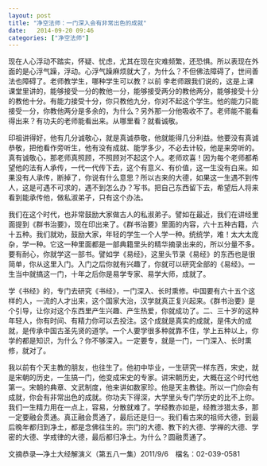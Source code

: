 ```yaml
---
layout: post
title: "净空法师：一门深入会有非常出色的成就"
date:   2014-09-20 09:46
categories: ["净空法师"]
---
```

 
现在人心浮动不踏实，怀疑、忧虑，尤其在现在灾难频繁，还恐惧。所以表现在外面的是心浮气躁，浮动。心浮气躁麻烦就大了，为什么？不但佛法障碍了，世间善法也障碍了。老师教学生，哪种学生可以教？以前 李老师跟我们说的，这是上课课堂里讲的，能够接受一分的教他一分，能够接受两分的教他两分，能够接受十分的教他十分。有能力接受十分，你只教他九分，你对不起这个学生。他的能力只能接受一分，你教他两分是多余的，为什么？另外那一分他吸收不了。老师能不能看得出来？有功夫的老师能看出来。从哪里看？就看诚敬。
 
印祖讲得好，他有几分诚敬心，就是真诚恭敬，他就能得几分利益。他要没有真诚恭敬，把他看作旁听生，他有没有成就、能学多少，不必去计较，他是来旁听的。真有诚敬心，那老师真照顾，不照顾对不起这个人。老师欢喜！因为每个老师都希望他的法有人承传，一代一代传下去，这个有意义、有价值，这一生没有白来。如果没有人承传，断掉了，你说有什么意思？所以古来的大德，如果这一生遇不到传人，这是可遇不可求的，遇不到怎么办？写书。把自己东西留下去，希望后人将来看到能承传他，做私淑弟子，只有这个办法。
 
我们在这个时代，也非常鼓励大家做古人的私淑弟子。譬如在最近，我们在讲经里面提到《群书治要》，现在印出来了。《群书治要》里面的内容，六十五种古籍，六十五种。我们就劝，鼓励大家，年轻的学生一个人学一种。统统学，难！太大太庞杂，学一种。它这一种里面都是一部典籍里头的精华摘录出来的，所以分量不多。要有耐心，你就学这一部书。譬如学《易经》，这里头节录《易经》的东西也是很简单，你从这里入门。入门之后你就有兴趣了，你就可以研究全部的《易经》。一生当中就搞这一门，十年之后你是易学专家、易学大师，成就了。
 
学《书经》的，专门去研究《书经》，一门深入、长时熏修。中国要有六十五个这样的人，一流的人才出来，这个国家大治，汉学就真正复兴起来。《群书治要》是个引导，让你对这个东西里产生兴趣、产生热爱，你就成功了。二、三十岁的这种年轻人，你有时间、有精力你可以去投注。这个成就是真实的成就，是伟大的成就，是传承中国古圣先贤的道学。一个人要学很多种就靠不住，学上五种以上，你学的都是知识，为什么？你不够深入。一定要专，就是一门，一门深入、长时熏修，就对了。
 
我以前有个天主教的朋友，也往生了。他初中毕业，一生研究一样东西，宋史，就是宋朝的历史，一生搞一门，他变成宋史的专家。讲宋朝历史，大概在这个时代他第一。宋朝的典章、文武制度，他来讲如数家珍。他是天主教徒。所以一门你会有成就，你会有非常出色的成就。你功夫下得深，大学里头专门学历史的比不上你。我们一生精力用在一点上，容易，分散就难了。学经教亦如是，经教涉猎太多，那一定要融会贯通。真正融会贯通了，最后还是归一。我们看古来的祖师大德，到最后晚年都归到净土，都是念佛往生的。宗门的大德、教下的大德、学禅的大德、学密的大德、学戒律的大德，最后都归净土。为什么？圆融贯通了。
 
文摘恭录—净土大经解演义（第五八一集）2011/9/6　檔名：02-039-0581

